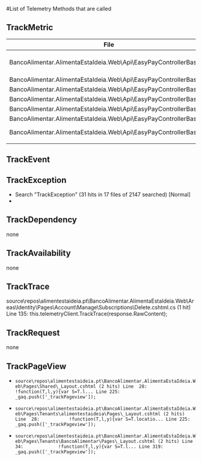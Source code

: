 #List of Telemetry Methods that are called

## TrackMetric

| File      | Line | Event      | Reason |
| ------------- | ------------- | ------------- | ------------- |
| BancoAlimentar.AlimentaEstaIdeia.Web\Api\EasyPayControllerBase.cs |73| DonationNotFound | Donation was not found|
| BancoAlimentar.AlimentaEstaIdeia.Web\Api\EasyPayControllerBase.cs| 81  | SendInvoiceEmail |  |
| BancoAlimentar.AlimentaEstaIdeia.Web\Api\EasyPayControllerBase.cs| 93| EmailAlreadySent |  |
| BancoAlimentar.AlimentaEstaIdeia.Web\Api\EasyPayControllerBase.cs| 104 | DonationWrongStatus |  |
| BancoAlimentar.AlimentaEstaIdeia.Web\Api\EasyPayControllerBase.cs| 119 | DonationNotFound |  |
| BancoAlimentar.AlimentaEstaIdeia.Web\Api\EasyPayControllerBase.cs|  129|  EmailIsNotEanbled |  |
| BancoAlimentar.AlimentaEstaIdeia.Web\Api\EasyPayControllerBase.cs |  64|  CheckStatus-DonationNotFound |  |
|||||

## TrackEvent

## TrackException
- Search "TrackException" (31 hits in 17 files of 2147 searched) [Normal]
- 

## TrackDependency
none

## TrackAvailability
none

## TrackTrace
  source\repos\alimentestaideia.pt\BancoAlimentar.AlimentaEstaIdeia.Web\Areas\Identity\Pages\Account\Manage\Subscriptions\Delete.cshtml.cs (1 hit)
	Line 135:                         this.telemetryClient.TrackTrace(response.RawContent);
 
## TrackRequest
none

## TrackPageView
  
  - `source\repos\alimentestaideia.pt\BancoAlimentar.AlimentaEstaIdeia.Web\Pages\Shared\_Layout.cshtml (2 hits)
	Line  28: 			!function(T,l,y){var S=T.l...
	Line 225: 			_gaq.push(['_trackPageview']);`
  
  - `source\repos\alimentestaideia.pt\BancoAlimentar.AlimentaEstaIdeia.Web\Pages\Tenants\alimentestaideia\Pages\_Layout.cshtml (2 hits)
	Line  28: 			!function(T,l,y){var S=T.locatio...
	Line 225: 			_gaq.push(['_trackPageview']);`
  
  - `source\repos\alimentestaideia.pt\BancoAlimentar.AlimentaEstaIdeia.Web\Pages\Tenants\BancoAlimentar\Pages\_Layout.cshtml (2 hits)
	Line  34:             !function(T,l,y){var S=T.l...
	Line 319:             _gaq.push(['_trackPageview']);`

